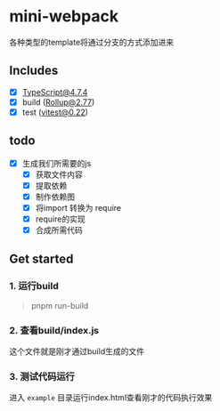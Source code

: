 # mini-webpack

各种类型的template将通过分支的方式添加进来

## Includes

- [x] TypeScript@4.7.4
- [x] build (Rollup@2.77)
- [x] test (vitest@0.22)

## todo

- [x] 生成我们所需要的js
    -[x] 获取文件内容
    -[x] 提取依赖
    -[x] 制作依赖图
    -[x] 将import 转换为 require
    -[x] require的实现
    -[x] 合成所需代码

## Get started

### 1. 运行build

> pnpm run-build

### 2. 查看build/index.js

这个文件就是刚才通过build生成的文件

### 3. 测试代码运行

进入 `example` 目录运行index.html查看刚才的代码执行效果

